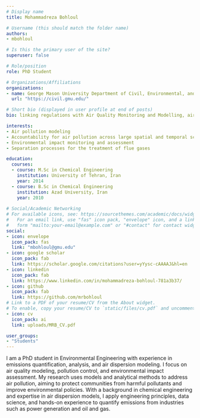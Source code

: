 ```yaml
---
# Display name
title: Mohammadreza Bohloul

# Username (this should match the folder name)
authors:
- mbohloul

# Is this the primary user of the site?
superuser: false

# Role/position
role: PhD Student

# Organizations/Affiliations
organizations:
- name: George Mason University Department of Civil, Environmental, and Infrastructure Engineering
  url: "https://civil.gmu.edu/"

# Short bio (displayed in user profile at end of posts)
bio: linking regulations with Air Quality Monitoring and Modelling, air pollution modelling, exposure and health

interests:
- Air pollution modeling
- Accountability for air pollution across large spatial and temporal scales
- Environmental impact monitoring and assessment
- Separation processes for the treatment of flue gases

education:
  courses: 
  - course: M.Sc in Chemical Engineering
    institution: University of Tehran, Iran
    year: 2014
  - course: B.Sc in Chemical Engineering
    institution: Azad University, Iran
    year: 2010
    
# Social/Academic Networking
# For available icons, see: https://sourcethemes.com/academic/docs/widgets/#icons
#   For an email link, use "fas" icon pack, "envelope" icon, and a link in the
#   form "mailto:your-email@example.com" or "#contact" for contact widget.
social:
- icon: envelope
  icon_pack: fas
  link: "mbohloul@gmu.edu"
- icon: google scholar
  icon_pack: fab
  link: https://scholar.google.com/citations?user=yYysc-cAAAAJ&hl=en
- icon: linkedin
  icon_pack: fab
  link: https://www.linkedin.com/in/mohammadreza-bohloul-781a3b37/
- icon: github
  icon_pack: fab
  link: https://github.com/mrbohloul
# Link to a PDF of your resume/CV from the About widget.
# To enable, copy your resume/CV to `static/files/cv.pdf` and uncomment the lines below.  
- icon: cv
  icon_pack: ai
  link: uploads/MRB_CV.pdf

user_groups: 
- "Students"
---
```

I am a PhD student in Environmental Engineering with experience in emissions quantification, analysis, and air dispersion modeling. I focus on air quality modeling, pollution control, and environmental impact assessment. My research uses models and analytical methods to address air pollution, aiming to protect communities from harmful pollutants and improve environmental policies. With a background in chemical engineering and expertise in air dispersion models, I apply engineering principles, data science, and hands-on experience to quantify emissions from industries such as power generation and oil and gas.
